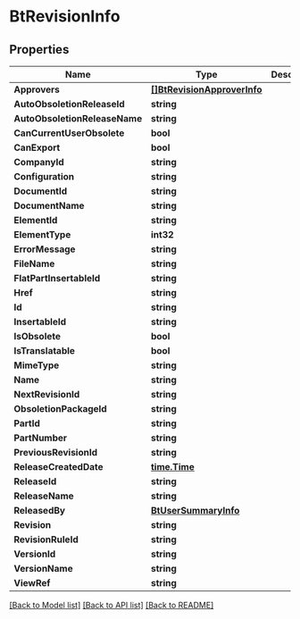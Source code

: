 # BtRevisionInfo

## Properties

Name | Type | Description | Notes
------------ | ------------- | ------------- | -------------
**Approvers** | [**[]BtRevisionApproverInfo**](BTRevisionApproverInfo.md) |  | [optional] 
**AutoObsoletionReleaseId** | **string** |  | [optional] 
**AutoObsoletionReleaseName** | **string** |  | [optional] 
**CanCurrentUserObsolete** | **bool** |  | [optional] 
**CanExport** | **bool** |  | [optional] 
**CompanyId** | **string** |  | [optional] 
**Configuration** | **string** |  | [optional] 
**DocumentId** | **string** |  | [optional] 
**DocumentName** | **string** |  | [optional] 
**ElementId** | **string** |  | [optional] 
**ElementType** | **int32** |  | [optional] 
**ErrorMessage** | **string** |  | [optional] 
**FileName** | **string** |  | [optional] 
**FlatPartInsertableId** | **string** |  | [optional] 
**Href** | **string** |  | [optional] 
**Id** | **string** |  | [optional] 
**InsertableId** | **string** |  | [optional] 
**IsObsolete** | **bool** |  | [optional] 
**IsTranslatable** | **bool** |  | [optional] 
**MimeType** | **string** |  | [optional] 
**Name** | **string** |  | [optional] 
**NextRevisionId** | **string** |  | [optional] 
**ObsoletionPackageId** | **string** |  | [optional] 
**PartId** | **string** |  | [optional] 
**PartNumber** | **string** |  | [optional] 
**PreviousRevisionId** | **string** |  | [optional] 
**ReleaseCreatedDate** | [**time.Time**](time.Time.md) |  | [optional] 
**ReleaseId** | **string** |  | [optional] 
**ReleaseName** | **string** |  | [optional] 
**ReleasedBy** | [**BtUserSummaryInfo**](BTUserSummaryInfo.md) |  | [optional] 
**Revision** | **string** |  | [optional] 
**RevisionRuleId** | **string** |  | [optional] 
**VersionId** | **string** |  | [optional] 
**VersionName** | **string** |  | [optional] 
**ViewRef** | **string** |  | [optional] 

[[Back to Model list]](../README.md#documentation-for-models) [[Back to API list]](../README.md#documentation-for-api-endpoints) [[Back to README]](../README.md)


